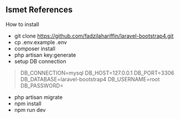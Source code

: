 
## Ismet References
 How to install

- git clone https://github.com/fadzilahariffin/laravel-bootstrap4.git
- cp .env.example .env
- composer install
- php artisan key:generate
- setup DB connection
> DB_CONNECTION=mysql
> DB_HOST=127.0.0.1
> DB_PORT=3306
> DB_DATABASE=laravel-bootstrap4
> DB_USERNAME=root
> DB_PASSWORD=
- php artisan migrate
- npm install
- npm run dev

